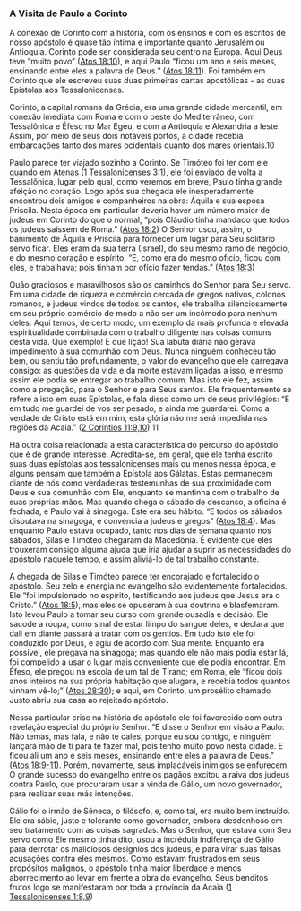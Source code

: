 ### A Visita de Paulo a Corinto 

A conexão de Corinto com a história, com os ensinos e com os escritos de nosso apóstolo é quase tão íntima e importante quanto Jerusalém ou Antioquia. Corinto pode ser considerada seu centro na Europa. Aqui Deus teve “muito povo” ([Atos 18:10](http://bibliaonline.com.br/acf/atos/18/10)), e aqui Paulo “ficou um ano e seis meses, ensinando entre eles a palavra de Deus.” ([Atos 18:11](http://bibliaonline.com.br/acf/atos/18/11)). Foi também em Corinto que ele escreveu suas duas primeiras cartas apostólicas - as duas Epístolas aos Tessalonicenses.

Corinto, a capital romana da Grécia, era uma grande cidade mercantil, em conexão imediata com Roma e com o oeste do Mediterrâneo, com Tessalônica e Éfeso no Mar Egeu, e com a Antioquia e Alexandria a leste. Assim, por meio de seus dois notáveis portos, a cidade recebia embarcações tanto dos mares ocidentais quanto dos mares orientais.10

Paulo parece ter viajado sozinho a Corinto. Se Timóteo foi ter com ele quando em Atenas ([1 Tessalonicenses 3:1](http://bibliaonline.com.br/acf/1ts/3/1)), ele foi enviado de volta a Tessalônica, lugar pelo qual, como veremos em breve, Paulo tinha grande afeição no coração. Logo após sua chegada ele inesperadamente encontrou dois amigos e companheiros na obra: Áquila e sua esposa Priscila. Nesta época em particular deveria haver um número maior de judeus em Corinto do que o normal, “pois Cláudio tinha mandado que todos os judeus saíssem de Roma.” ([Atos 18:2](http://bibliaonline.com.br/acf/atos/18/2)) O Senhor usou, assim, o banimento de Áquila e Priscila para fornecer um lugar para Seu solitário servo ficar. Eles eram da sua terra (Israel), do seu mesmo ramo de negócio, e do mesmo coração e espírito. “E, como era do mesmo ofício, ficou com eles, e trabalhava; pois tinham por ofício fazer tendas.” ([Atos 18:3](http://bibliaonline.com.br/acf/atos/18/3))

Quão graciosos e maravilhosos são os caminhos do Senhor para Seu servo. Em uma cidade de riqueza e comércio cercada de gregos nativos, colonos romanos, e judeus vindos de todos os cantos, ele trabalha silenciosamente em seu próprio comércio de modo a não ser um incômodo para nenhum deles. Aqui temos, de certo modo, um exemplo da mais profunda e elevada espiritualidade combinada com o trabalho diligente nas coisas comuns desta vida. Que exemplo! E que lição! Sua labuta diária não gerava impedimento à sua comunhão com Deus. Nunca ninguém conheceu tão bem, ou sentiu tão profundamente, o valor do evangelho que ele carregava consigo: as questões da vida e da morte estavam ligadas a isso, e mesmo assim ele podia se entregar ao trabalho comum. Mas isto ele fez, assim como a pregação, para o Senhor e para Seus santos. Ele frequentemente se refere a isto em suas Epístolas, e fala disso como um de seus privilégios: “E em tudo me guardei de vos ser pesado, e ainda me guardarei. Como a verdade de Cristo está em mim, esta glória não me será impedida nas regiões da Acaia.” ([2 Coríntios 11:9,10](http://bibliaonline.com.br/acf/2co/11/9,10)) 11

Há outra coisa relacionada a esta característica do percurso do apóstolo que é de grande interesse. Acredita-se, em geral, que ele tenha escrito suas duas epístolas aos tessalonicenses mais ou menos nessa época, e alguns pensam que também a Epístola aos Gálatas. Estas permanecem diante de nós como verdadeiras testemunhas de sua proximidade com Deus e sua comunhão com Ele, enquanto se mantinha com o trabalho de suas próprias mãos. Mas quando chega o sábado de descanso, a oficina é fechada, e Paulo vai à sinagoga. Este era seu hábito. “E todos os sábados disputava na sinagoga, e convencia a judeus e gregos” ([Atos 18:4](http://bibliaonline.com.br/acf/atos/18/4)). Mas enquanto Paulo estava ocupado, tanto nos dias de semana quanto nos sábados, Silas e Timóteo chegaram da Macedônia. É evidente que eles trouxeram consigo alguma ajuda que iria ajudar a suprir as necessidades do apóstolo naquele tempo, e assim aliviá-lo de tal trabalho constante.

A chegada de Silas e Timóteo parece ter encorajado e fortalecido o apóstolo. Seu zelo e energia no evangelho são evidentemente fortalecidos. Ele “foi impulsionado no espírito, testificando aos judeus que Jesus era o Cristo.” ([Atos 18:5](http://bibliaonline.com.br/acf/atos/18/5)), mas eles se opuseram à sua doutrina e blasfemaram. Isto levou Paulo a tomar seu curso com grande ousadia e decisão. Ele sacode a roupa, como sinal de estar limpo do sangue deles, e declara que dali em diante passará a tratar com os gentios. Em tudo isto ele foi conduzido por Deus, e agiu de acordo com Sua mente. Enquanto era possível, ele pregava na sinagoga; mas quando ele não mais podia estar lá, foi compelido a usar o lugar mais conveniente que ele podia encontrar. Em Éfeso, ele pregou na escola de um tal de Tirano; em Roma, ele “ficou dois anos inteiros na sua própria habitação que alugara, e recebia todos quantos vinham vê-lo;” ([Atos 28:30](http://bibliaonline.com.br/acf/atos/28/30)); e aqui, em Corinto, um prosélito chamado Justo abriu sua casa ao rejeitado apóstolo.

Nessa particular crise na história do apóstolo ele foi favorecido com outra revelação especial do próprio Senhor. “E disse o Senhor em visão a Paulo: Não temas, mas fala, e não te cales; porque eu sou contigo, e ninguém lançará mão de ti para te fazer mal, pois tenho muito povo nesta cidade. E ficou ali um ano e seis meses, ensinando entre eles a palavra de Deus.” ([Atos 18:9-11](http://bibliaonline.com.br/acf/atos/18/9-11)). Porém, novamente, seus implacáveis inimigos se enfurecem. O grande sucesso do evangelho entre os pagãos excitou a raiva dos judeus contra Paulo, que procuraram usar a vinda de Gálio, um novo governador, para realizar suas más intenções.

Gálio foi o irmão de Sêneca, o filósofo, e, como tal, era muito bem instruído. Ele era sábio, justo e tolerante como governador, embora desdenhoso em seu tratamento com as coisas sagradas. Mas o Senhor, que estava com Seu servo como Ele mesmo tinha dito, usou a incrédula indiferença de Gálio para derrotar os maliciosos desígnios dos judeus, e para virar suas falsas acusações contra eles mesmos. Como estavam frustrados em seus propósitos malignos, o apóstolo tinha maior liberdade e menos aborrecimento ao levar em frente a obra do evangelho. Seus benditos frutos logo se manifestaram por toda a província da Acaia ([1 Tessalonicenses 1:8,9](http://bibliaonline.com.br/acf/1ts/1/8,9))